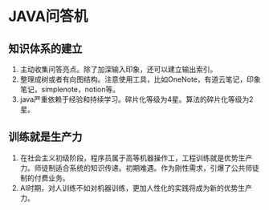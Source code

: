 # JAVA问答机

## 知识体系的建立

1. 主动收集问答亮点。除了加深输入印象，还可以建立输出索引。
2. 整理成树或者有向图结构。注意使用工具，比如OneNote，有道云笔记，印象笔记，simplenote，notion等。
3. java严重依赖于经验和持续学习。碎片化等级为4星。算法的碎片化等级为2星。

## 训练就是生产力

1. 在社会主义初级阶段，程序员属于高等机器操作工，工程训练就是优势生产力。师徒制适合系统的知识传递。初期难遇。作为刚性需求，引爆了公共师徒制的付费业务。
2. AI时期，对人训练不如对机器训练，更加人性化的实践将成为新的优势生产力。
